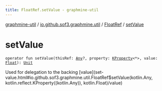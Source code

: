 ```yaml
---
title: FloatRef.setValue - graphmine-util
---
```


[graphmine-util](../../index.html) / [io.github.sof3.graphmine.util](../index.html) / [FloatRef](index.html) / [setValue](./set-value.html)

# setValue

`operator fun setValue(thisRef: `[`Any`](https://kotlinlang.org/api/latest/jvm/stdlib/kotlin/-any/index.html)`?, property: `[`KProperty`](https://kotlinlang.org/api/latest/jvm/stdlib/kotlin.reflect/-k-property/index.html)`<*>, value: `[`Float`](https://kotlinlang.org/api/latest/jvm/stdlib/kotlin/-float/index.html)`): `[`Unit`](https://kotlinlang.org/api/latest/jvm/stdlib/kotlin/-unit/index.html)

Used for delegation to the backing [value](set-value.html#io.github.sof3.graphmine.util.FloatRef$setValue(kotlin.Any, kotlin.reflect.KProperty((kotlin.Any)), kotlin.Float)/value)

